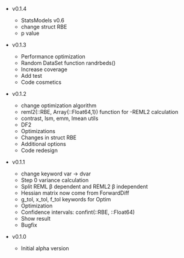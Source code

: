 - v0.1.4
    * StatsModels v0.6
    * change struct RBE
    * p value

- v0.1.3

    * Performance optimization
    * Random DataSet function randrbeds()
    * Increase coverage
    * Add test
    * Code cosmetics

- v0.1.2

    * change optimization algorithm
    * reml2(::RBE, Array{::Float64,1}) function for -REML2 calculation
    * contrast, lsm, emm, lmean utils
    * DF2
    * Optimizations
    * Changes in struct RBE
    * Additional options
    * Code redesign


- v0.1.1
    * change keyword var -> dvar
    * Step 0 variance calculation
    * Split REML β dependent and REML2 β independent
    * Hessian matrix now come from ForwardDiff
    *  g_tol, x_tol, f_tol keywords for Optim
    * Optimization
    * Confidence intervals: confint(::RBE, ::Float64)
    * Show result
    * Bugfix



- v0.1.0
  * Initial alpha version
